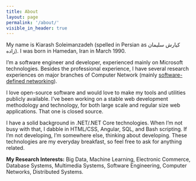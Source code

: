 ```yaml
---
title: About
layout: page
permalink: '/about/'
visible_in_header: true
---
```


My name is Kiarash Soleimanzadeh (spelled in Persian as کیارش سلیمان زاده). I was born in Hamedan, Iran in March 1990.

I’m a software engineer and developer, experienced mainly on Microsoft technologies. Besides the professional experience, I have several research experiences on major branches of Computer Network (mainly [software-defined networking](https://en.wikipedia.org/wiki/Software-defined_networking)).

I love open-source software and would love to make my tools and utilities publicly available. I’ve been working on a stable web development methodology and technology, for both large scale and regular size web applications. That one is closed source.

I have a solid background in .NET/.NET Core technologies. When I’m not busy with that, I dabble in HTML/CSS, Angular, SQL, and Bash scripting. If I’m not developing, I’m somewhere else, thinking about developing. These technologies are my everyday breakfast, so feel free to ask for anything related.

**My Research Interests:** Big Data, Machine Learning, Electronic Commerce, Database Systems, Multimedia Systems, Software Engineering, Computer Networks, Distributed Systems.
